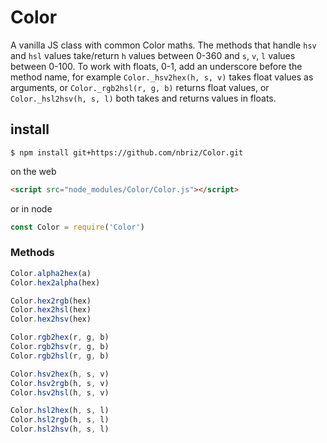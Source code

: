 # Color
A vanilla JS class with common Color maths. The methods that handle `hsv` and `hsl` values take/return `h` values between 0-360 and `s`, `v`, `l` values between 0-100. To work with floats, 0-1, add an underscore before the method name, for example `Color._hsv2hex(h, s, v)` takes float values as arguments, or `Color._rgb2hsl(r, g, b)` returns float values, or `Color._hsl2hsv(h, s, l)` both takes and returns values in floats.

## install

```
$ npm install git+https://github.com/nbriz/Color.git
```

on the web
```HTML
<script src="node_modules/Color/Color.js"></script>
```

or in node
```js
const Color = require('Color')
```

### Methods

```js
Color.alpha2hex(a)
Color.hex2alpha(hex)

Color.hex2rgb(hex)
Color.hex2hsl(hex)
Color.hex2hsv(hex)

Color.rgb2hex(r, g, b)
Color.rgb2hsv(r, g, b)
Color.rgb2hsl(r, g, b)

Color.hsv2hex(h, s, v)
Color.hsv2rgb(h, s, v)
Color.hsv2hsl(h, s, v)

Color.hsl2hex(h, s, l)
Color.hsl2rgb(h, s, l)
Color.hsl2hsv(h, s, l)
```
